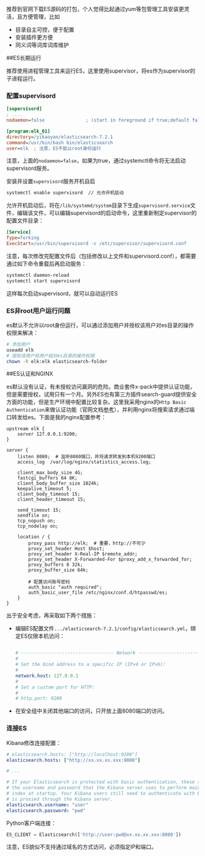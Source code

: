推荐到官网下载ES源码的打包，个人觉得比起通过yum等包管理工具安装更灵活，且方便管理，比如

* 目录自主可控，便于配置
* 安装插件更方便
* 同义词等词库词库维护

##ES长期运行

推荐使用进程管理工具来运行ES，这里使用supervisor，将es作为supervisor的子进程运行。

### 配置supervisord

```ini
[supervisord]
; ....
nodaemon=false               ; (start in foreground if true;default false)

[program:elk_01]
directory=/yikaoyan/elasticsearch-7.2.1
command=/usr/bin/bash bin/elasticsearch
user=elk  ; 注意，ES不能以root身份运行
```

注意，上面的`nodaemon=false`，如果为true，通过systemctl命令将无法启动supervisord服务。

安装并设置`supervisord`服务开机自启

```bash
systemctl enable supervisord  // 允许开机启动
```

允许开机启动后，将在`/lib/systemd/system`目录下生成`supervisord.service`文件，编辑该文件，可以编辑supervisord的启动命令，这里重新制定supervisor的配置文件目录：

```ini
[Service]
Type=forking
ExecStart=/usr/bin/supervisord -c /etc/supervisor/supervisord.conf
```

注意，每次修改完配置文件后（包括修改以上文件和supervisord.conf），都需要通过如下命令重载后再启动服务：

```bash
systemctl daemon-reload
systemctl start supervisord
```

这样每次启动supervisord，就可以自动运行ES

### ES非root用户运行问题

es默认不允许以root身份运行，可以通过添加用户并授权该用户对es目录的操作权限来解决：

```bash
# 添加用户
useadd elk
# 授权该用户和用户组对es目录的操作权限
chown -R elk:elk elasticsearch-folder
```



##ES认证和NGINX

es默认没有认证，有未授权访问漏洞的危险。商业套件x-pack中提供认证功能，但是需要授权，试用只有一个月。另外ES也有第三方插件search-guard提供安全方面的功能，但是生产环境中配置比较复杂。这里我采用nginx的`Http Basic Authentication`来做认证功能（官网文档[参考](https://docs.nginx.com/nginx/admin-guide/security-controls/configuring-http-basic-authentication/)），并利用nginx将搜索请求通过端口转发给es。下面是我的nginx配置参考：

```nginx
upstream elk {
    server 127.0.0.1:9200;
}

server {
    listen 8080;  # 监听8080端口，并将请求转发到本机9200端口
    access_log  /var/log/nginx/statistics_access.log;

    client_max_body_size 4G;
    fastcgi_buffers 64 8K;
    client_body_buffer_size 1024k;
    keepalive_timeout 5;
    client_body_timeout 15;
    client_header_timeout 15;

    send_timeout 15;
    sendfile on;
    tcp_nopush on;
    tcp_nodelay on;

    location / {
        proxy_pass http://elk;  # 重要，http://不可少
        proxy_set_header Host $host;
        proxy_set_header X-Real-IP $remote_addr;
        proxy_set_header X-Forwarded-For $proxy_add_x_forwarded_for;
        proxy_buffers 8 32k;
        proxy_buffer_size 64k;

        # 配置访问账号密码
        auth_basic "auth required";
        auth_basic_user_file /etc/nginx/conf.d/htpasswd/es;
    }
}

```

出于安全考虑，再采取如下两个措施：

* 编辑ES配置文件`.../elasticsearch-7.2.1/config/elasticsearch.yml`，绑定ES仅限本机访问：

  ```yaml
  
  # ---------------------------------- Network -----------------------------------
  #
  # Set the bind address to a specific IP (IPv4 or IPv6):
  #
  network.host: 127.0.0.1
  #
  # Set a custom port for HTTP:
  #
  # http.port: 9200
  ```

* 在安全组中关闭其他端口的访问，只开放上面8080端口的访问。

### 连接ES

Kibana修改连接配置：

```yaml
# elasticsearch.hosts: ["http://localhost:9200"]
elasticsearch.hosts: ["http://xx.xx.xx.xxx:8080"]

# ...

# If your Elasticsearch is protected with basic authentication, these settings provide
# the username and password that the Kibana server uses to perform maintenance on the Kibana
# index at startup. Your Kibana users still need to authenticate with Elasticsearch, which
# is proxied through the Kibana server.
elasticsearch.username: "user"
elasticsearch.password: "pwd"
```

Python客户端连接：

```python
ES_CLIENT = Elasticsearch(['http://user:pwd@xx.xx.xx.xxx:8080'])
```

注意，ES貌似不支持通过域名的方式访问，必须指定IP和端口。